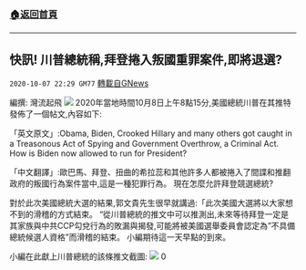 ###  [:house:返回首頁](https://github.com/ourhimalayas/txt)
---

## 快訊! 川普總統稱,拜登捲入叛國重罪案件,即將退選?
`2020-10-07 22:29 GM77` [轉載自GNews](https://gnews.org/zh-hant/409730/)

編撰: 灣流起飛
![]()![](https://s3.amazonaws.com/gnews-media-offload/wp-content/uploads/2020/10/07222339/%E6%88%AA%E5%B1%8F2020-10-08-%E4%B8%8A%E5%8D%8810.22.35-1.png)
2020年當地時間10月8日上午8點15分,美國總統川普在其推特發佈了一個帖文,內容如下:

「英文原文」:Obama, Biden, Crooked Hillary and many others got caught in a Treasonous Act of Spying and Government Overthrow, a Criminal Act. How is Biden now allowed to run for President?

「中文翻譯」:歐巴馬、拜登、扭曲的希拉蕊和其他許多人都被捲入了間諜和推翻政府的叛國行為案件當中,這是一種犯罪行為。 現在怎麼允許拜登競選總統?

對於此次美國總統大選的結果,郭文貴先生很早就講過:「此次美國大選將以大家想不到的滑稽的方式結束。 “從川普總統的推文中可以推測出,未來等待拜登一定是其家族與中共CCP勾兌行為的敗漏與揭發,可能將被美國選舉委員會認定為”不具備總統候選人資格”而滑稽的結束。 小編期待這一天早點的到來。

小編在此獻上川普總統的該條推文截圖:
![]()![](https://s3.amazonaws.com/gnews-media-offload/wp-content/uploads/2020/10/07221743/%E6%88%AA%E5%B1%8F2020-10-08-%E4%B8%8A%E5%8D%889.56.38-1.png)
0
